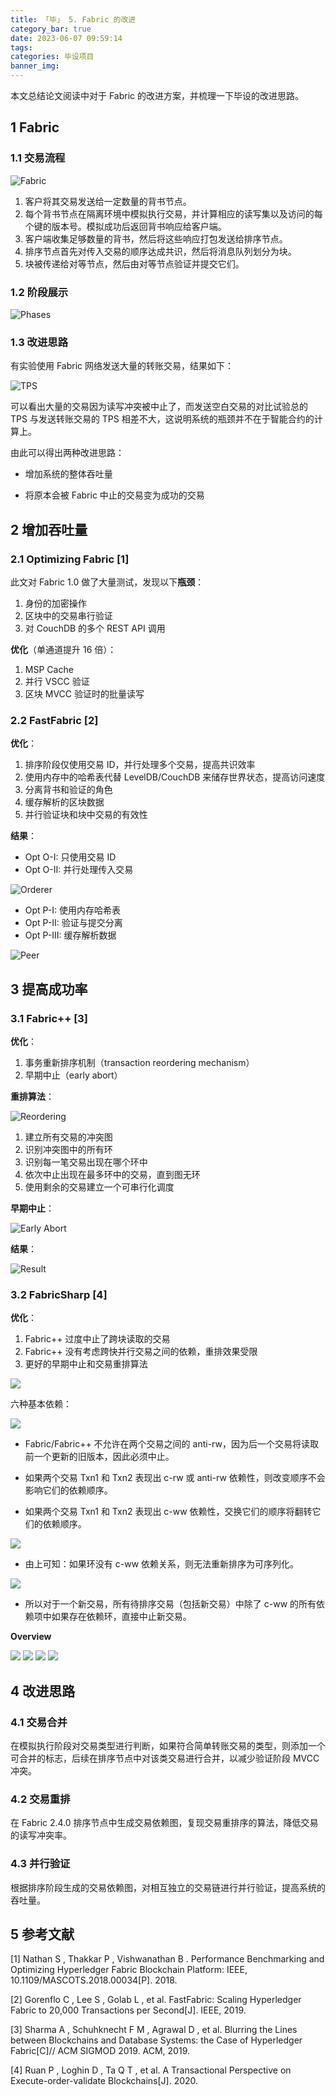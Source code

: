 ```yaml
---
title: 「毕」 5. Fabric 的改进
category_bar: true
date: 2023-06-07 09:59:14
tags:
categories: 毕设项目
banner_img:
---
```


本文总结论文阅读中对于 Fabric 的改进方案，并梳理一下毕设的改进思路。

<!-- more -->

## 1 Fabric

### 1.1 交易流程

![Fabric](1.png)

1. 客户将其交易发送给一定数量的背书节点。
2. 每个背书节点在隔离环境中模拟执行交易，并计算相应的读写集以及访问的每个键的版本号。模拟成功后返回背书响应给客户端。
3. 客户端收集足够数量的背书，然后将这些响应打包发送给排序节点。
4. 排序节点首先对传入交易的顺序达成共识，然后将消息队列划分为块。
5. 块被传递给对等节点，然后由对等节点验证并提交它们。 

### 1.2 阶段展示

![Phases](2.png)

### 1.3 改进思路

有实验使用 Fabric 网络发送大量的转账交易，结果如下：

![TPS](3.png)

可以看出大量的交易因为读写冲突被中止了，而发送空白交易的对比试验总的 TPS 与发送转账交易的 TPS 相差不大，这说明系统的瓶颈并不在于智能合约的计算上。

由此可以得出两种改进思路：

* 增加系统的整体吞吐量

* 将原本会被 Fabric 中止的交易变为成功的交易

## 2 增加吞吐量

### 2.1 Optimizing Fabric [1]

此文对 Fabric 1.0 做了大量测试，发现以下**瓶颈**：

1. 身份的加密操作
2. 区块中的交易串行验证
3. 对 CouchDB 的多个 REST API 调用

**优化**（单通道提升 16 倍）：

1. MSP Cache
2. 并行 VSCC 验证
3. 区块 MVCC 验证时的批量读写

### 2.2 FastFabric [2]

**优化**：

1. 排序阶段仅使用交易 ID，并行处理多个交易，提高共识效率
2. 使用内存中的哈希表代替 LevelDB/CouchDB 来储存世界状态，提高访问速度
3. 分离背书和验证的角色
4. 缓存解析的区块数据
5. 并行验证块和块中交易的有效性

**结果**：

* Opt O-I: 只使用交易 ID 
* Opt O-II: 并行处理传入交易

![Orderer](4.png)

* Opt P-I: 使用内存哈希表
* Opt P-II: 验证与提交分离
* Opt P-III: 缓存解析数据

![Peer](5.png)

## 3 提高成功率

### 3.1 Fabric++ [3]

**优化**：

1. 事务重新排序机制（transaction reordering mechanism）
2. 早期中止（early abort）

**重排算法**：

![Reordering](6.png)

1. 建立所有交易的冲突图
2. 识别冲突图中的所有环
3. 识别每一笔交易出现在哪个环中
4. 依次中止出现在最多环中的交易，直到图无环
5. 使用剩余的交易建立一个可串行化调度

**早期中止**：

![Early Abort](7.png)

**结果**：

![Result](8.png)

### 3.2 FabricSharp [4]

**优化**：
1. Fabric++ 过度中止了跨块读取的交易
2. Fabric++ 没有考虑跨快并行交易之间的依赖，重排效果受限
3. 更好的早期中止和交易重排算法

![](9.png)

六种基本依赖：

![](10.png)

* Fabric/Fabric++ 不允许在两个交易之间的 anti-rw，因为后一个交易将读取前一个更新的旧版本，因此必须中止。

* 如果两个交易 Txn1 和 Txn2 表现出 c-rw 或 anti-rw 依赖性，则改变顺序不会影响它们的依赖顺序。

* 如果两个交易 Txn1 和 Txn2 表现出 c-ww 依赖性，交换它们的顺序将翻转它们的依赖顺序。

![](11.png)

* 由上可知：如果环没有 c-ww 依赖关系，则无法重新排序为可序列化。

![](12.png)

* 所以对于一个新交易，所有待排序交易（包括新交易）中除了 c-ww 的所有依赖项中如果存在依赖环，直接中止新交易。

**Overview**

![](13.png)
![](14.png)
![](15.png)
![](16.png)

## 4 改进思路

### 4.1 交易合并

在模拟执行阶段对交易类型进行判断，如果符合简单转账交易的类型，则添加一个可合并的标志，后续在排序节点中对该类交易进行合并，以减少验证阶段 MVCC 冲突。

### 4.2 交易重排

在 Fabric 2.4.0 排序节点中生成交易依赖图，复现交易重排序的算法，降低交易的读写冲突率。

### 4.3 并行验证

根据排序阶段生成的交易依赖图，对相互独立的交易链进行并行验证，提高系统的吞吐量。

## 5 参考文献

[1] Nathan S , Thakkar P , Vishwanathan B . Performance Benchmarking and Optimizing Hyperledger Fabric Blockchain Platform: IEEE, 10.1109/MASCOTS.2018.00034[P]. 2018.

[2] Gorenflo C ,  Lee S ,  Golab L , et al. FastFabric: Scaling Hyperledger Fabric to 20,000 Transactions per Second[J]. IEEE, 2019.

[3] Sharma A ,  Schuhknecht F M ,  Agrawal D , et al. Blurring the Lines between Blockchains and Database Systems: the Case of Hyperledger Fabric[C]// ACM SIGMOD 2019. ACM, 2019.

[4] Ruan P ,  Loghin D ,  Ta Q T , et al. A Transactional Perspective on Execute-order-validate Blockchains[J].  2020.
